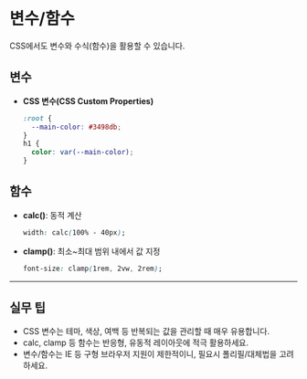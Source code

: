 # 변수/함수

CSS에서도 변수와 수식(함수)을 활용할 수 있습니다.

## 변수
- **CSS 변수(CSS Custom Properties)**
  ```css
  :root {
    --main-color: #3498db;
  }
  h1 {
    color: var(--main-color);
  }
  ```

## 함수
- **calc()**: 동적 계산
  ```css
  width: calc(100% - 40px);
  ```
- **clamp()**: 최소~최대 범위 내에서 값 지정
  ```css
  font-size: clamp(1rem, 2vw, 2rem);
  ```

---

## 실무 팁
- CSS 변수는 테마, 색상, 여백 등 반복되는 값을 관리할 때 매우 유용합니다.
- calc, clamp 등 함수는 반응형, 유동적 레이아웃에 적극 활용하세요.
- 변수/함수는 IE 등 구형 브라우저 지원이 제한적이니, 필요시 폴리필/대체법을 고려하세요.
